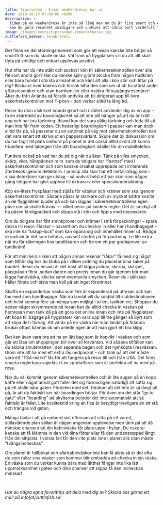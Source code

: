 ```yaml
---
title: Tipsrundan - Innan weekendresan bär av
date: 2019-10-15 07:00:00 +0200
description: >-
  Tiden på en weekendresa är inte så lång men om du är lite smart och effektiv
  kan du göra resandet smidigare och undvika att ödsla bort värdefull tid.
image: /images/posts/tipsrundan-innandetbarav.jpg
cuttlefish_member: lenabrorell
---
```


Det finns en del störningsmoment som gör att resan kanske inte börjar s&aring; sm&auml;rtfritt som du skulle önska. V&auml;l fram p&aring; flygplatsen vill du att allt skall flyta p&aring; smidigt och enbart upplevas positivt.

Hur ofta har du inte st&aring;tt och suckat i kön till s&auml;kerhetskontrollen över alla fel som andra gör? Har du kanske sj&auml;lv glömt plocka fram n&aring;gon hudkr&auml;m eller bara fumlat i största allm&auml;nhet och k&auml;nt att alla i kön st&aring;r och tittar p&aring; dig? Blicka ut över köerna och försök hitta den som ser ut att ha störst andel aff&auml;rsresen&auml;rer och utan barnfamiljer eller os&auml;kra förstag&aring;ngsresen&auml;rer\! &Aring;ker du fr&aring;n Arlanda s&aring; försök undvika att bli dirigerad upp till övre s&auml;kerhetskontrollen mot F-piren – den verkar alltid ta l&aring;ng tid.

Reser du utan utskrivet boardingkort och i st&auml;llet anv&auml;nder dig av en app – ta en sk&auml;rmbild av boardingkortet s&aring; att inte allt h&auml;nger p&aring; att du &auml;r i r&auml;tt app och har bra t&auml;ckning. Ibland kan det vara d&aring;lig t&auml;ckning och leda till att man inte f&aring;r fram koden. Ett hederligt boardingkort i papper kan man dock alltid lita p&aring;, s&aring; passerar du en automat p&aring; v&auml;g mot s&auml;kerhetskontrollen kan det vara smart att skriva ut en pappersvariant. Skulle det bli diskussion om du har tagit fel plats ombord p&aring; planet &auml;r det ocks&aring; alltid skönt att kunna triumfera med talongen fr&aring;n ditt boardingkort ist&auml;llet för din mobiltelefon.

Fundera ocks&aring; p&aring; vad har du p&aring; dig n&auml;r du &aring;ker. T&auml;nk p&aring; vilka smycken, sk&auml;rp, skor, h&aring;rsp&auml;nnen m m &nbsp;som du tidigare har ”fastnat” med i s&auml;kerhetskontrollen och som kanske orsakat upprepade och irriterande &aring;terbesök igenom detektorn. I princip alla skor har ett metallinl&auml;gg som i vissa detektorer kan ge utslag – s&aring; undvik helst ett par skor som n&aring;gon g&aring;ng tidigare har givit upphov till extravarv eller specialundersökning.

Köp en-liters frysp&aring;sar med zipl&aring;s för v&auml;tskor och kr&auml;mer som ska igenom s&auml;kerhetskontrollen. S&aring;dana p&aring;sar &auml;r starkare och av mycket b&auml;ttre kvalit&eacute; &auml;n de flygplatsen bjuder p&aring; och kan l&auml;ggas i s&auml;kerhetskontrollens egen p&aring;se om s&aring; skulle kr&auml;vas &not;– vilket beror p&aring; landets regler. Det &auml;r smidigt att ha p&aring;sen f&auml;rdigpackad och slippa st&aring; i kön och fippla med necess&auml;ren.

Om du tidigare har f&aring;tt sminkprover och kr&auml;mer i sm&aring; förpackningar – spara dessa till resor. Flaskor – oavsett om du checkar in eller har i handbagaget – ska inte ha ”sn&auml;pp-lock” som kan öppna sig och inneh&aring;llet rinner ut. Riktiga skruvlock &auml;r det som behövs, oavsett storlek p&aring; förpackning. Le lite extra n&auml;r du f&aring;r r&auml;kningen hos tandl&auml;karen och be om ett par gratisprover av tandkr&auml;m\!

För att minimera risken att n&aring;gon annan resen&auml;r ”r&aring;kar” f&aring; med sig n&aring;got som tillhör dig bör du t&auml;nka p&aring; i vilken ordning du placerar dina saker p&aring; bandet. Reser du ensam &auml;r det b&auml;st att l&auml;gga jackan, skorna, sk&auml;rpet, plastp&aring;sen först ,sedan datorn och precis innan du g&aring;r igenom bör man l&auml;gga handv&auml;ska, klocka samt eventuella smycken. Reser du i s&auml;llskap h&aring;ller förste och siste man koll p&aring; att inget försvinner.

Skaffa en expanderbar v&auml;ska som *inte* &auml;r expanderad p&aring; utresan och kan tas med som handbagage. N&auml;r du landat vill du snabbt till slutdestinationen och helst komma före s&aring; m&aring;nga som möjligt i tullen, taxikön etc. Shoppar du sedan n&aring;got skrymmande p&aring; resan kan du alltid checka in v&auml;skan p&aring; hemresan men t&auml;nk d&aring; p&aring; att göra det online innan och inte p&aring; flygplatsen. Att köpa till bagage p&aring; flygplatser kan vara upp till tre g&aring;nger s&aring; dyrt som att köpa det i förv&auml;g. Att v&auml;nta p&aring; en v&auml;ska n&auml;r man landat p&aring; Arlanda brukar oftast k&auml;nnas ok om anledningen &auml;r att man gjort ett bra klipp.

Det kan &auml;ven vara bra att ha en l&auml;tt bag som &auml;r hopvikt i v&auml;skan och som g&aring;r att l&aring;sa om shoppingen blir över all förv&auml;ntan. Vid s&aring;dana tillf&auml;llen kan du skicka smutstv&auml;tten i den separata bagen och det nyinköpta i resv&auml;skan. Glöm inte att ha med ett extra l&aring;s nedpackat – och t&auml;nk p&aring; att det m&aring;ste vara ett ”TSA-m&auml;rkt” l&aring;s för att fungera p&aring; resor till och fr&aring;n USA. Det finns smarta reglerbara vajerl&aring;s i t ex sportaff&auml;rer som &auml;r perfekta att ha med p&aring; resa.

N&auml;r du v&auml;l kommit igenom s&auml;kerhetskontrollen och &auml;r lite sugen p&aring; en kopp kaffe eller n&aring;got annat gott faller det sig förmodligen naturligt att s&auml;tta sig p&aring; ett st&auml;lle n&auml;ra gaten. Fördelen med det, förutom att det inte &auml;r s&aring; l&aring;ngt att g&aring;, &auml;r att du faktiskt ser n&auml;r boardingen börjar. För &auml;ven om det st&aring;r ”go to gate” eller ”boarding" p&aring; skyltarna betyder det inte automatiskt att s&aring; faktiskt &auml;r fallet. Lite kvalitetstid kring en fika &auml;r betydligt trevligare &auml;n att st&aring; och tr&auml;ngas vid gaten.

M&aring;nga t&auml;vlar i att g&aring; ombord sist eftersom att sitta p&aring; ett varmt, stillast&aring;ende plan s&auml;llan &auml;r n&aring;gon angen&auml;m upplevelse men t&auml;nk p&aring; att d&aring; minskar chansen att din kabinv&auml;ska f&aring;r plats uppe i hyllan. Du riskerar kanske att f&aring; kl&auml;mma in den vid dina fötter eller f&aring; den undanstoppad l&aring;ngt fr&aring;n din sittplats. I v&auml;rsta fall f&aring;r den inte plats inne i planet alls utan m&aring;ste ”tv&aring;ngsincheckas".

Om planet &auml;r fullbokat och alla kabinv&auml;skor inte kan f&aring; plats s&aring; &auml;r det ofta de som rullar sina v&auml;skor som kommer blir ombedda att checka in sin v&auml;ska. En v&auml;ska som du verkar kunna b&auml;ra med l&auml;tthet f&aring;ngar inte lika l&auml;tt uppm&auml;rksamhet i gaten och dina chanser att slippa f&aring; den incheckad minskar\!

&nbsp;

*Har du n&aring;gra egna favorittips att dela med dig av? Skicka oss g&auml;rna ett mail p&aring; info\[at\]cuttlefish.se\!*

&nbsp;